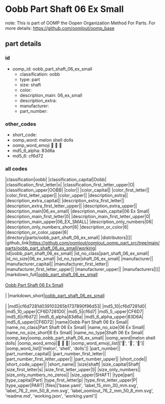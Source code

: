 # Oobb Part Shaft 06 Ex Small  

note: This is part of OOMP the Oopen Organization Method For Parts. For more details: https://github.com/oomlout/oomp_base

##  part details





### id
* oomp_id: oobb_part_shaft_06_ex_small
  * classification: oobb
  * type: part
  * size: shaft
  * color: 
  * description_main: 06_ex_small
  * description_extra: 
  * manufacturer: 
  * part_number: 

### other_codes
* short_code: 
* oomp_word: melon shell dolls
* oomp_word_emoji :melon: :shell: :dolls:
* md5_6_alpha: 83d6a
* md5_6: cf6d72

### all codes 
|classification|oobb|
|classification_capital|Oobb|
|classification_first_letter|o|
|classification_first_letter_upper|O|
|classification_upper|OOBB|
|color||
|color_capital||
|color_first_letter||
|color_first_letter_upper||
|color_upper||
|description_extra||
|description_extra_capital||
|description_extra_first_letter||
|description_extra_first_letter_upper||
|description_extra_upper||
|description_main|06_ex_small|
|description_main_capital|06 Ex Small|
|description_main_first_letter|0|
|description_main_first_letter_upper|0|
|description_main_upper|06_EX_SMALL|
|description_only_numbers|06|
|description_only_numbers_short|6|
|description_or_color|6|
|description_or_color_upper|6|
|directory|parts/oobb_part_shaft_06_ex_small|
|distributors|[]|
|github_link|https://github.com/oomlout/oomlout_oomp_part_src/tree/main/parts/oobb_part_shaft_06_ex_small/working|
|id|oobb_part_shaft_06_ex_small|
|id_no_class|part_shaft_06_ex_small|
|id_no_size|06_ex_small|
|id_no_type|shaft_06_ex_small|
|manufacturer||
|manufacturer_capital||
|manufacturer_first_letter||
|manufacturer_first_letter_upper||
|manufacturer_upper||
|manufacturers|[]|
|markdown_full|[oobb_part_shaft_06_ex_small](https://github.com/oomlout/oomlout_oomp_part_src/tree/main/parts/oobb_part_shaft_06_ex_small/working)<br>[](https://github.com/oomlout/oomlout_oomp_part_src/tree/main/parts/oobb_part_shaft_06_ex_small/working)<br>[Oobb Part Shaft 06 Ex Small](https://github.com/oomlout/oomlout_oomp_part_src/tree/main/parts/oobb_part_shaft_06_ex_small/working)<br><br>|
|markdown_short|[oobb_part_shaft_06_ex_small](https://github.com/oomlout/oomlout_oomp_part_src/tree/main/parts/oobb_part_shaft_06_ex_small/working)<br><br>|
|md5|cf6d7281d039103265b1737890f96d53|
|md5_10|cf6d7281d0|
|md5_10_upper|CF6D7281D0|
|md5_5|cf6d7|
|md5_5_upper|CF6D7|
|md5_6|cf6d72|
|md5_6_alpha|83d6a|
|md5_6_alpha_upper|83D6A|
|md5_6_upper|CF6D72|
|name|Oobb Part Shaft 06 Ex Small|
|name_no_class|Part Shaft 06 Ex Small|
|name_no_size|06 Ex Small|
|name_no_size_short|6 Ex Small|
|name_no_type|Shaft 06 Ex Small|
|oomp_key|oomp_oobb_part_shaft_06_ex_small|
|oomp_word|melon shell dolls|
|oomp_word_emoji|:melon: :shell: :dolls:|
|oomp_word_emoji_list|[':melon:', ':shell:', ':dolls:']|
|oomp_word_list|['melon', 'shell', 'dolls']|
|part_number||
|part_number_capital||
|part_number_first_letter||
|part_number_first_letter_upper||
|part_number_upper||
|short_code||
|short_code_upper||
|short_name||
|size|shaft|
|size_capital|Shaft|
|size_first_letter|s|
|size_first_letter_upper|S|
|size_only_numbers||
|size_only_numbers_no_zeros||
|size_upper|SHAFT|
|type|part|
|type_capital|Part|
|type_first_letter|p|
|type_first_letter_upper|P|
|type_upper|PART|
|files|['base.yaml', 'label_15_mm_30_mm.svg', 'label_76_2_mm_50_8_mm.svg', 'label_oomlout_76_2_mm_50_8_mm.svg', 'readme.md', 'working.json', 'working.yaml']|
